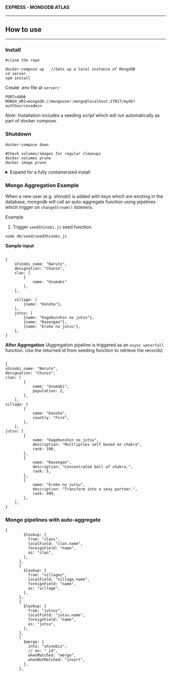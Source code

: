 #### EXPRESS - MONGODB ATLAS

---

## How to use

---

### Install

```
#clone the repo

docker-compose up	//Sets up a local instance of MongoDB
cd server
npm install
```

Create .env file at `server/`

```
PORT=4000
MONGO_URI=mongodb://mongouser:mongo@localhost:27017/mydb?authSource=admin
```

_Note_: Installation includes a seeding script which will run automatically as part of docker compose.

### Shutdown

```
docker-compose down

#Check volumes/images for regular cleanups
docker volumes prune
docker image prune
```

<details>
<summary>Expand for a fully containerized install</summary>
</br>
Uncomment the following code from

`docker-compose.yml`

```
server:
build: ./server
container_name: express-server
ports:
- "4000:4000"
volumes:
- ./server:/app:ro
- /server/node_modules
depends_on:
- mongo
```

Change the `database-host` reference in .env file to the container-name for server

```
MONGO_URI=mongodb://mongouser:mongo@mongo:27017/mydb?authSource=admin
```

Run the container

```
docker-compose up --build -v
```

</details>

### Mongo Aggregation Example

When a new user (e.g. _shinobi_) is added with _keys_ which are existing in the database, mongodb will call an auto-aggregate function using pipelines which trigger on `changeStream()` listeners.

Example

1. Trigger `seedShinobi.js` seed function.

```
node db/seed/seedShinobi.js
```

**Sample input**

```

{
	shinobi_name: "Naruto",
	designation: "Chunin",
	clan: [
		{
			name: "Uzumaki"
		},
	],

	village: [
		{name: "Konoha"},
	],
	jutsu: [
		{name: "Kagebunshin no jutsu"},
		{name: "Rasengan"},
		{name: "Eroke no jutsu"},
	],
}
```

**After Aggregation**
(Aggregation pipeline is triggered as an `async waterfall` function. Use the returned id from seeding function to retrieve the records)

```

{
shinobi_name: "Naruto",
designation: "Chunin",
clan: [
		{
			name: "Uzumaki",
			population: 2,
		},
	],
village: [
		{
			name: "Konoha",
			country: "Fire",
		},
	],
jutsu: [
		{
			name: "Kagebunshin no jutsu",
			description: "Multliplies self based on chakra",
			rank: 100,
		},
		{
			name: "Rasengan",
			description: "Concentrated ball of chakra.",
			rank: 5,
		},
		{
			name: "Eroke no jutsu",
			description: "Transform into a sexy partner.",
			rank: 999,
		},
	],
}
```

### Mongo pipelines with auto-aggregate

```
{
        $lookup: {
          from: "clans",
          localField: "clan.name",
          foreignField: "name",
          as: "clan",
        },
      },
      {
        $lookup: {
          from: "villages",
          localField: "village.name",
          foreignField: "name",
          as: "village",
        },
      },
      {
        $lookup: {
          from: "jutsus",
          localField: "jutsu.name",
          foreignField: "name",
          as: "jutsu",
        },
      },
      {
        $merge: {
          into: "shinobis",
          // on: "_id",
          whenMatched: "merge",
          whenNotMatched: "insert",
        },
      },
```

